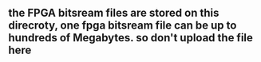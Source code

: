 ## the FPGA bitsream files are stored on this direcroty, one fpga bitsream file can be up to hundreds of Megabytes. so don't upload the file here
